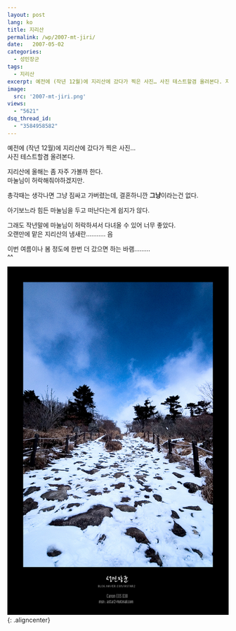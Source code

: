 ```yaml
---
layout: post
lang: ko
title: 지리산
permalink: /wp/2007-mt-jiri/
date:   2007-05-02
categories:
  - 성민장군
tags:
  - 지리산
excerpt: 예전에 (작년 12월)에 지리산에 갔다가 찍은 사진… 사진 테스트할겸 올려본다. 지리산에 올해는 좀 자주 가볼까 한다. 마눌님이 허락해줘야하겠지만. 총각때는 생각나면 그냥 짐싸고 가버렸는데, 결혼하니깐 ‘그냥’이라는건 없다. 아기보느라 힘든 마눌님을 두고 떠난다는게 쉽지가 않다. 그래도 작년말에 마눌님이 허락하셔서 다녀올 수 있어 너무 좋았다. 오랜만에 맡은 지리산의 냄새란……… 이번 여름이나 봄 정도에 한번 더 갔으면 하는 바램……… [...]
image:
  src: '2007-mt-jiri.png'
views:
  - "5621"
dsq_thread_id:
  - "3584958582"
---
```


예전에 (작년 12월)에 지리산에 갔다가 찍은 사진...  
사진 테스트할겸 올려본다.

지리산에 올해는 좀 자주 가볼까 한다.  
마눌님이 허락해줘야하겠지만.

총각때는 생각나면 그냥 짐싸고 가버렸는데, 결혼하니깐 **그냥**이라는건 없다.

아기보느라 힘든 마눌님을 두고 떠난다는게 쉽지가 않다.
  
그래도 작년말에 마눌님이 허락하셔서 다녀올 수 있어 너무 좋았다.  
오랜만에 맡은 지리산의 냄새란........... 음

이번 여름이나 봄 정도에 한번 더 갔으면 하는 바램.........  
^^

![지리산](/assets/img/2007/20061215_02.jpg){: .aligncenter}
